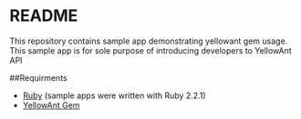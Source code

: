 # README

This repository contains sample app demonstrating yellowant gem usage. This sample app is for sole purpose of introducing developers to YellowAnt API

##Requirments 

* [Ruby](https://www.ruby-lang.org/en/documentation/installation/) (sample apps were written with Ruby 2.2.1)
* [YellowAnt Gem](https://github.com/yellowanthq/yellowant-ruby-sdk)


